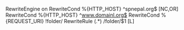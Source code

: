 RewriteEngine on
RewriteCond %{HTTP_HOST} ^spnepal.org$ [NC,OR]
RewriteCond %{HTTP_HOST} ^www.domainl.org$
RewriteCond %{REQUEST_URI} !folder/
RewriteRule (.*) /folder/$1 [L]
